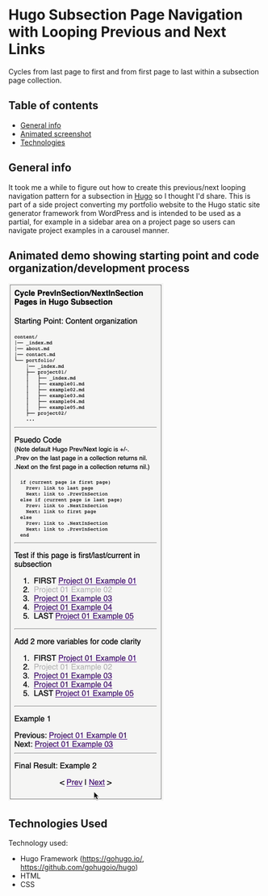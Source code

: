 # Hugo Subsection Page Navigation with Looping Previous and Next Links

Cycles from last page to first and from first page to last within a subsection page collection.

## Table of contents

- [General info](#general-info)
- [Animated screenshot](#screenshot)
- [Technologies](#technologies)

## General info

It took me a while to figure out how to create this previous/next looping navigation pattern for a subsection in [Hugo](https://github.com/gohugoio/hugo) so I thought I'd share. This is part of a side project converting my portfolio website to the Hugo static site generator framework from WordPress and is intended to be used as a partial, for example in a sidebar area on a project page so users can navigate project examples in a carousel manner.

## Animated demo showing starting point and code organization/development process

![Aniamted ScreenShot Demo](hugo-looping-through-subsection-pages.gif)

## Technologies Used

Technology used:

- Hugo Framework (https://gohugo.io/, https://github.com/gohugoio/hugo)
- HTML
- CSS
